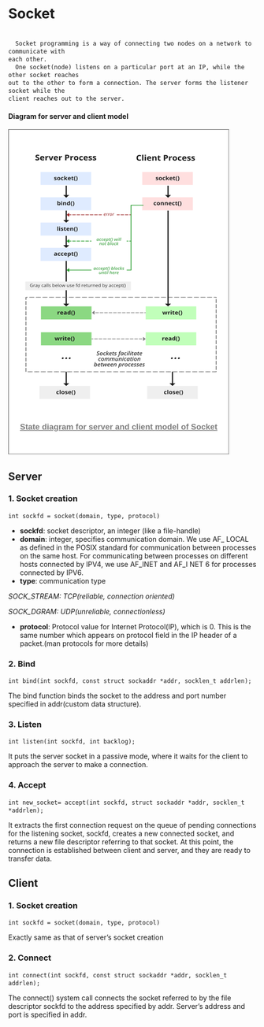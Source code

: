 # Socket

```

  Socket programming is a way of connecting two nodes on a network to communicate with
each other.
  One socket(node) listens on a particular port at an IP, while the other socket reaches 
out to the other to form a connection. The server forms the listener socket while the 
client reaches out to the server.

```

#### Diagram for server and client model

![](ressources/conceptSocket.png)

## Server
### 1. Socket creation

```
int sockfd = socket(domain, type, protocol)
```
 * __sockfd__: socket descriptor, an integer (like a file-handle)
 * __domain__: integer, specifies communication domain. We use AF_ LOCAL as defined in the POSIX standard for communication between processes on the same host. For communicating between processes on different hosts connected by IPV4, we use AF_INET and AF_I NET 6 for processes connected by IPV6.
 * __type__: communication type
 
*SOCK_STREAM: TCP(reliable, connection oriented)*

*SOCK_DGRAM: UDP(unreliable, connectionless)*
 * __protocol__: Protocol value for Internet Protocol(IP), which is 0. This is the same number which appears on protocol field in the IP header of a packet.(man protocols for more details)
 
 ### 2. Bind
 
 ```
int bind(int sockfd, const struct sockaddr *addr, socklen_t addrlen);
```

The bind function binds the socket to the address and port number specified in addr(custom data structure).

### 3. Listen

 ```
int listen(int sockfd, int backlog);
```

It puts the server socket in a passive mode, where it waits for the client to approach the server to make a connection.

### 4. Accept

 ```
int new_socket= accept(int sockfd, struct sockaddr *addr, socklen_t *addrlen);
```
It extracts the first connection request on the queue of pending connections for the listening socket, sockfd, creates a new connected socket, and returns a new file descriptor referring to that socket. At this point, the connection is established between client and server, and they are ready to transfer data.

## Client
### 1. Socket creation

```
int sockfd = socket(domain, type, protocol)
```

Exactly same as that of server’s socket creation

### 2. Connect

```
int connect(int sockfd, const struct sockaddr *addr, socklen_t addrlen);
```

The connect() system call connects the socket referred to by the file descriptor sockfd to the address specified by addr. Server’s address and port is specified in addr.
